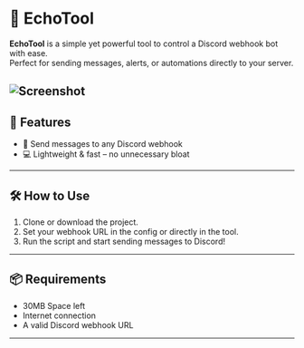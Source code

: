 # 💬 EchoTool

**EchoTool** is a simple yet powerful tool to control a Discord webhook bot with ease.  
Perfect for sending messages, alerts, or automations directly to your server.

![Screenshot](https://i.imagesup.co/images2/99daf2df5a2bcf3ed8e8f2e956351ce340bfea69.png)
---

## 🚀 Features
- 📡 Send messages to any Discord webhook
- 💻 Lightweight & fast – no unnecessary bloat

---

## 🛠️ How to Use
1. Clone or download the project.
2. Set your webhook URL in the config or directly in the tool.
3. Run the script and start sending messages to Discord!

---

## 📦 Requirements
- 30MB Space left
- Internet connection
- A valid Discord webhook URL

---
